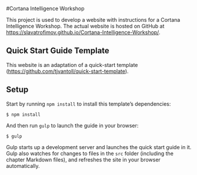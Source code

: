 
#Cortana Intelligence Workshop

This project is used to develop a website with instructions for a Cortana Intelligence Workshop. The actual website is hosted on GitHub at https://slavatrofimov.github.io/Cortana-Intelligence-Workshop/.


## Quick Start Guide Template

This website is an adaptation of a quick-start template (https://github.com/tjvantoll/quick-start-template).

## Setup

Start by running `npm install` to install this template’s dependencies:

```
$ npm install
```

And then run `gulp` to launch the guide in your browser:

```
$ gulp
```

Gulp starts up a development server and launches the quick start guide in it. Gulp also watches for changes to files in the `src` folder (including the chapter Markdown files), and refreshes the site in your browser automatically.
